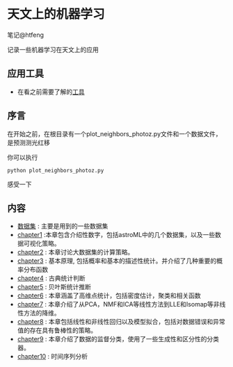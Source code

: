 
# 天文上的机器学习

笔记@htfeng

记录一些机器学习在天文上的应用

## 应用工具

- 在看之前需要了解的[工具](requirment.ipynb)

## 序言

在开始之前，在根目录有一个plot_neighbors_photoz.py文件和一个数据文件，是预测测光红移

你可以执行
```
python plot_neighbors_photoz.py
```
感受一下

## 内容

- [数据集](dataSet/dataSets.ipynb) : 主要是用到的一些数据集
- [chapter1](chapter1/Chapter1.ipynb) :本章包含介绍性数字，包括astroML中的几个数据集，以及一些数据可视化策略。
- [chapter2](chapter2/Chapter2.ipynb) : 本章讨论大数据集的计算策略。
- [chapter3](chapter3/Chapter3.ipynb) : 基本原理, 包括概率和基本的描述性统计。并介绍了几种重要的概率分布函数
- [chapter4](chapter4/Chapter4.ipynb) : 古典统计判断
- [chapter5](chapter5/Chapter5.ipynb) : 贝叶斯统计推断
- [chapter6](chapter6/Chapter6.ipynb) : 本章涵盖了高维点统计，包括密度估计，聚类和相关函数
- [chapter7](chapter7/Chapter7.ipynb) :  本章介绍了从PCA，NMF和ICA等线性方法到LLE和Isomap等非线性方法的降维。
- [chapter8](chapter8/Chapter8.ipynb) : 本章包括线性和非线性回归以及模型拟合，包括对数据错误和异常值的存在具有鲁棒性的策略。
- [chapter9](chapter9/Chapter9.ipynb) : 本章介绍了数据的监督分类，使用了一些生成性和区分性的分类器。
- [chapter10](chapter10/Chapter10.ipynb) : 时间序列分析


```python

```
